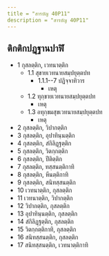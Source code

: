 ```yaml
---
title = "สารบัญ 40P11"
description = "สารบัญ 40P11"
---
```


## ติกติกปฏฺฐานปาฬิ

- 1 กุสลตฺติก, เวทนาตฺติก
  - 1.1 สุขายเวทนายสมฺปยุตฺตปท
    - 1.1.1--7 ปฏิจฺจาทิวาร
      - เหตุ
  - 1.2 ทุกฺขายเวทนายสมฺปยุตฺตปท
    - เหตุ
  - 1.3 อทุกฺขมสุขเวทนายสมฺปยุตฺตปท
    - เหตุ
- 2 กุสลตฺติก, วิปากตฺติก
- 3 กุสลตฺติก, อุปาทินฺนตฺติก
- 4 กุสลตฺติก, สํกิลิฏฺฐตฺติก
- 5 กุสลตฺติก, วิตกฺกตฺติก
- 6 กุสลตฺติก, ปีติตฺติก
- 7 กุสลตฺติก, ทสฺสนตฺติกาทิ
- 8 กุสลตฺติก, หีนตฺติกาทิ
- 9 กุสลตฺติก, สนิทสฺสนตฺติก
- 10 เวทนาตฺติก, กุสลตฺติก
- 11 เวทนาตฺติก, วิปากตฺติก
- 12 วิปากตฺติก, กุสลตฺติก
- 13 อุปาทินฺนตฺติก, กุสลตฺติก
- 14 สํกิลิฏฺฐตฺติก, กุสลตฺติก
- 15 วิตกฺกตฺติกาทิ, กุสลตฺติก
- 16 สนิทสฺสนตฺติก, กุสลตฺติก
- 17 สนิทสฺสนตฺติก, เวทนาตฺติกาทิ